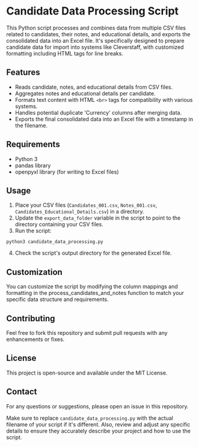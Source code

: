 # Candidate Data Processing Script

This Python script processes and combines data from multiple CSV files related to candidates, their notes, and educational details, and exports the consolidated data into an Excel file. It's specifically designed to prepare candidate data for import into systems like Cleverstaff, with customized formatting including HTML tags for line breaks.

## Features

- Reads candidate, notes, and educational details from CSV files.
- Aggregates notes and educational details per candidate.
- Formats text content with HTML `<br>` tags for compatibility with various systems.
- Handles potential duplicate 'Currency' columns after merging data.
- Exports the final consolidated data into an Excel file with a timestamp in the filename.

## Requirements

- Python 3
- pandas library
- openpyxl library (for writing to Excel files)

## Usage

1. Place your CSV files (`Candidates_001.csv`, `Notes_001.csv`, `Candidates_Educational_Details.csv`) in a directory.
2. Update the `export_data_folder` variable in the script to point to the directory containing your CSV files.
3. Run the script:

```
python3 candidate_data_processing.py
```

4. Check the script's output directory for the generated Excel file.

## Customization

You can customize the script by modifying the column mappings and formatting in the process_candidates_and_notes function to match your specific data structure and requirements.

## Contributing

Feel free to fork this repository and submit pull requests with any enhancements or fixes.

## License

This project is open-source and available under the MIT License.

## Contact

For any questions or suggestions, please open an issue in this repository.

Make sure to replace `candidate_data_processing.py` with the actual filename of your script if it's different. Also, review and adjust any specific details to ensure they accurately describe your project and how to use the script.

